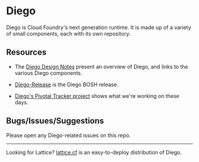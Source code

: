 # Diego

Diego is Cloud Foundry's next generation runtime.  It is made up of a variety of small components, each with its own repository.

## Resources

- The [Diego Design Notes](https://github.com/cloudfoundry-incubator/diego-design-notes) present an overview of Diego, and links to the various Diego components.

- [Diego-Release](https://github.com/cloudfoundry-incubator/diego-release) is the Diego BOSH release.

- [Diego's Pivotal Tracker project](https://www.pivotaltracker.com/n/projects/1003146) shows what we're working on these days.

## Bugs/Issues/Suggestions

Please open any Diego-related issues on this repo.

---

Looking for Lattice?  [lattice.cf](http://lattice.cf) is an easy-to-deploy distribution of Diego.
